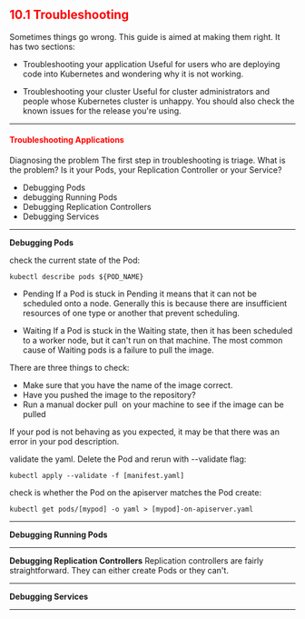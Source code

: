 ## <font color='red'> 10.1 Troubleshooting </font>
Sometimes things go wrong. This guide is aimed at making them right. It has two sections:

* Troubleshooting your application
Useful for users who are deploying code into Kubernetes and wondering why it is not working.

* Troubleshooting your cluster 
Useful for cluster administrators and people whose Kubernetes cluster is unhappy.
You should also check the known issues for the release you're using.  

---

#### <font color='red'> Troubleshooting Applications </font>

Diagnosing the problem
The first step in troubleshooting is triage. What is the problem? 
Is it your Pods, your Replication Controller or your Service?

* Debugging Pods
* debugging Running Pods
* Debugging Replication Controllers
* Debugging Services

---

**Debugging Pods**


check the current state of the Pod:
```
kubectl describe pods ${POD_NAME}
```


* Pending
If a Pod is stuck in Pending it means that it can not be scheduled onto a node. Generally this is because there are insufficient resources of one type or another that prevent scheduling.

* Waiting
If a Pod is stuck in the Waiting state, then it has been scheduled to a worker node, but it can't run on that machine. The most common cause of Waiting pods is a failure to pull the image. 


There are three things to check:
- Make sure that you have the name of the image correct.
- Have you pushed the image to the repository?
- Run a manual docker pull <image> on your machine to see if the image can be pulled


If your pod is not behaving as you expected, it may be that there was an error in your pod description.

validate the yaml. Delete the Pod and rerun with --validate flag:
```
kubectl apply --validate -f [manifest.yaml] 
```
check is whether the Pod on the apiserver matches the Pod create:
```
kubectl get pods/[mypod] -o yaml > [mypod]-on-apiserver.yaml
```

---

**Debugging Running Pods**


---

**Debugging Replication Controllers**
Replication controllers are fairly straightforward. They can either create Pods or they can't. 

---

**Debugging Services**



---